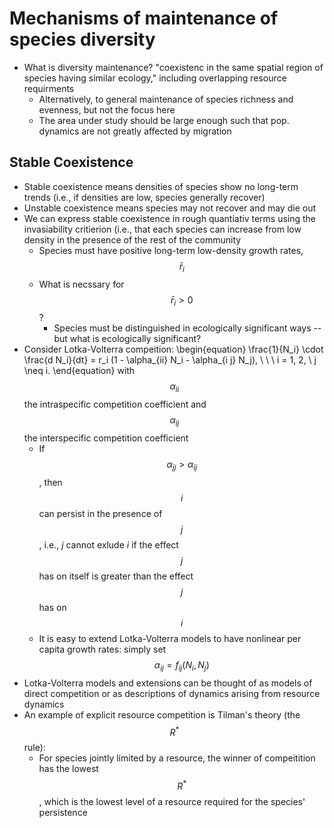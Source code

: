 # Mechanisms of maintenance of species diversity

- What is diversity maintenance? "coexistenc in the same spatial region of species having similar ecology," including overlapping resource requirments
  - Alternatively, to general maintenance of species richness and evenness, but not the focus here 
  - The area under study should be large enough such that pop. dynamics are not greatly affected by migration  

## Stable Coexistence

- Stable coexistence means densities of species show no long-term trends (i.e., if densities are low, species generally recover)
- Unstable coexistence means species may not recover and may die out
- We can express stable coexistence in rough quantiativ terms using the invasiability critierion (i.e., that each species can increase from low density in the presence of the rest of the community
  - Species must have positive long-term low-density growth rates, $$\bar{r}_i$$ 
  - What is necssary for $$\bar{r}_i > 0$$?
    - Species must be distinguished in ecologically significant ways -- but what is ecologically significant? 
- Consider Lotka-Volterra compeition: \begin{equation} \frac{1}{N_i} \cdot \frac{d N_i}{dt} = r_i (1 - \alpha_{ii} N_i - \alpha_{i j} N_j), \ \ \ i = 1, 2, \ j \neq i. \end{equation} with $$\alpha_{ii}$$ the intraspecific competition coefficient and $$\alpha_{ij}$$ the interspecific competition coefficient
  - If $$\alpha_{jj} > \alpha_{ij}$$, then $$i$$ can persist in the presence of $$j$$, i.e., $j$ cannot exlude $i$ if the effect $$j$$ has on itself is greater than the effect $$j$$ has on $$i$$
  - It is easy to extend Lotka-Volterra models to have nonlinear per capita growth rates: simply set $$\alpha_{ij} = f_{ij}(N_i, N_j)$$
- Lotka-Volterra models and extensions can be thought of as models of direct competition or as descriptions of dynamics arising from resource dynamics
- An example of explicit resource competition is Tilman's theory (the $$R^{*}$$ rule):
  - For species jointly limited by a resource, the winner of compeitition has the lowest $$R^{*}$$, which is the lowest level of a resource required for the species' persistence
 
